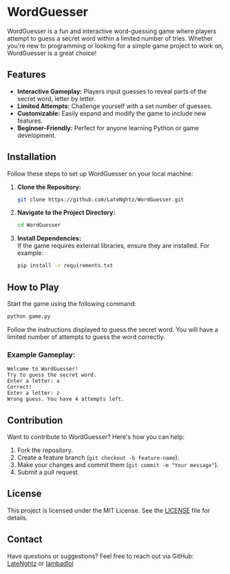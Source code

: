 # WordGuesser

WordGuesser is a fun and interactive word-guessing game where players attempt to guess a secret word within a limited number of tries. Whether you're new to programming or looking for a simple game project to work on, WordGuesser is a great choice!

## Features

- **Interactive Gameplay:** Players input guesses to reveal parts of the secret word, letter by letter.
- **Limited Attempts:** Challenge yourself with a set number of guesses.
- **Customizable:** Easily expand and modify the game to include new features.
- **Beginner-Friendly:** Perfect for anyone learning Python or game development.

## Installation

Follow these steps to set up WordGuesser on your local machine:

1. **Clone the Repository:**
   ```bash
   git clone https://github.com/LateNghtz/WordGuesser.git
   ```
2. **Navigate to the Project Directory:**
   ```bash
   cd WordGuesser
   ```
3. **Install Dependencies:**  
   If the game requires external libraries, ensure they are installed. For example:
   ```bash
   pip install -r requirements.txt
   ```

## How to Play

Start the game using the following command:
```bash
python game.py
```

Follow the instructions displayed to guess the secret word. You will have a limited number of attempts to guess the word correctly.

### Example Gameplay:
```plaintext
Welcome to WordGuesser!
Try to guess the secret word.
Enter a letter: a
Correct!
Enter a letter: z
Wrong guess. You have 4 attempts left.
```

## Contribution

Want to contribute to WordGuesser? Here's how you can help:
1. Fork the repository.
2. Create a feature branch (`git checkout -b feature-name`).
3. Make your changes and commit them (`git commit -m "Your message"`).
4. Submit a pull request.

## License

This project is licensed under the MIT License. See the [LICENSE](LICENSE) file for details.

## Contact

Have questions or suggestions? Feel free to reach out via GitHub: [LateNghtz](https://github.com/LateNghtz) or [Iambadlol](https://github.com/Iambadlol)

